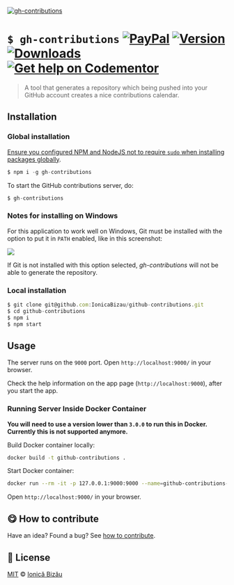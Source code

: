 [![gh-contributions](http://i.imgur.com/w6nVEgj.png)](#)

# `$ gh-contributions` [![PayPal](https://img.shields.io/badge/%24-paypal-f39c12.svg)][paypal-donations] [![Version](https://img.shields.io/npm/v/gh-contributions.svg)](https://www.npmjs.com/package/gh-contributions) [![Downloads](https://img.shields.io/npm/dt/gh-contributions.svg)](https://www.npmjs.com/package/gh-contributions) [![Get help on Codementor](https://cdn.codementor.io/badges/get_help_github.svg)](https://www.codementor.io/johnnyb?utm_source=github&utm_medium=button&utm_term=johnnyb&utm_campaign=github)

> A tool that generates a repository which being pushed into your GitHub account creates a nice contributions calendar.

## Installation
### Global installation

[Ensure you configured NPM and NodeJS not to require `sudo` when installing packages globally](https://github.com/IonicaBizau/dotfiles#npm-config).

```js
$ npm i -g gh-contributions
```

To start the GitHub contributions server, do:

```js
$ gh-contributions
```
### Notes for installing on Windows

For this application to work well on Windows, Git must be installed with the option to put it in `PATH` enabled, like in this screenshot:

![](http://i.imgur.com/UOkx35j.png)

If Git is not installed with this option selected, *gh-contributions* will not be able to generate the repository.

### Local installation
```js
$ git clone git@github.com:IonicaBizau/github-contributions.git
$ cd github-contributions
$ npm i
$ npm start
```
## Usage

The server runs on the `9000` port. Open `http://localhost:9000/` in your browser.

Check the help information on the app page (`http://localhost:9000`), after you start the app.

### Running Server Inside Docker Container

**You will need to use a version lower than `3.0.0` to run this in Docker. Currently this is not supported anymore.**

Build Docker container locally:

```sh
docker build -t github-contributions .
```

Start Docker container:

```sh
docker run --rm -it -p 127.0.0.1:9000:9000 --name=github-contributions-server github-contributions
```

Open `http://localhost:9000/` in your browser.

## :yum: How to contribute
Have an idea? Found a bug? See [how to contribute][contributing].

## :scroll: License
    
[MIT][license] © [Ionică Bizău][website]
    
[paypal-donations]: https://www.paypal.com/cgi-bin/webscr?cmd=_s-xclick&hosted_button_id=RVXDDLKKLQRJW
[donate-now]: http://i.imgur.com/6cMbHOC.png

[license]: http://showalicense.com/?fullname=Ionic%C4%83%20Biz%C4%83u%20%3Cbizauionica%40gmail.com%3E%20(http%3A%2F%2Fionicabizau.net)&year=2013#license-mit
[website]: http://ionicabizau.net
[contributing]: /CONTRIBUTING.md
[docs]: /DOCUMENTATION.md